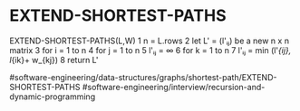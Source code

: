 # EXTEND-SHORTEST-PATHS

EXTEND-SHORTEST-PATHS(L,W)
1 n = L.rows 
2 let L' = (l'ᵢⱼ) be a new n x n matrix
3 for i = 1 to n 
4   for j = 1 to n 
5   l'ᵢⱼ = ∞
6   for k = 1 to n 
7      l'ᵢⱼ  = min (l'_{ij}, l_{ik}+ w_{kj})
8 return L'


#software-engineering/data-structures/graphs/shortest-path/EXTEND-SHORTEST-PATHS
#software-engineering/interview/recursion-and-dynamic-programming
